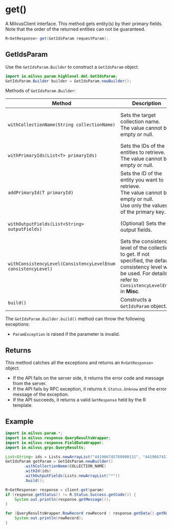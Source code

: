 # get()

A MilvusClient interface. This method gets entity(s) by their primary fields. Note that the order of the returned entities can not be guaranteed.

```Java
R<GetResponse> get(GetIdsParam requestParam);
```

## GetIdsParam

Use the `GetIdsParam.Builder` to construct a `GetIdsParam` object.

```Java
import io.milvus.param.highlevel.dml.GetIdsParam;
GetIdsParam.Builder builder = GetIdsParam.newBuilder();
```

Methods of `GetIdsParam.Builder`:

| Method | Description | Parameters |
| --- | --- | --- |
| `withCollectionName(String collectionName)` | Sets the target collection name.<br>The value cannot be empty or null. | `collectionName`: Name of the collection from which entities are to be retrieved. |
| `withPrimaryIds(List<T> primaryIds)` | Sets the IDs of the entities to retrieve.<br>The value cannot be empty or null. | `primaryIds`: A list of primary keys of the entities to retrieve. |
| `addPrimaryId(T primaryId)` | Sets the ID of the entity you want to retrieve.<br>The value cannot be empty or null.<br>Use only the values of the primary key. | `primaryId`: ID of the entity you want to retrieve. |
| `withOutputFields(List<String> outputFields)` | (Optional) Sets the output fields. | `outputFields`: A list of output fields you prefer. |
| `withConsistencyLevel(ConsistencyLevelEnum consistencyLevel)` | Sets the consistency level of the collection to get. If not specified, the default consistency level will be used. For details, refer to `ConsistencyLevelEnum` in **Misc**. | `consistencyLevel`: The consistency level of the collection to get. |
| `build()` | Constructs a `GetIdsParam` object. | N/A |

The `GetIdsParam.Builder.build()` method can throw the following exceptions:

- `ParamException` is raised if the parameter is invalid.

## Returns

This method catches all the exceptions and returns an `R<GetResponse>` object.

- If the API fails on the server side, it returns the error code and message from the server.
- If the API fails by RPC exception, it returns `R.Status.Unknow` and the error message of the exception.
- If the API succeeds, it returns a valid `GetResponse` held by the R template. 

## Example

```Java
import io.milvus.param.*;
import io.milvus.response.QueryResultsWrapper;
import io.milvus.response.FieldDataWrapper;
import io.milvus.grpc.QueryResults;

List<String> ids = Lists.newArrayList("441966745769900131", "441966745769900133");
GetIdsParam getParam = GetIdsParam.newBuilder()
        .withCollectionName(COLLECTION_NAME)
        .withId(ids)
        .withOutputFields(Lists.newArrayList("*"))
        .build();

R<GetResponse> response = client.get(param)
if (response.getStatus() != R.Status.Success.getCode()) {
    System.out.println(response.getMessage());
}

for (QueryResultsWrapper.RowRecord rowRecord : response.getData().getRowRecords()) {
    System.out.println(rowRecord);
}
```

